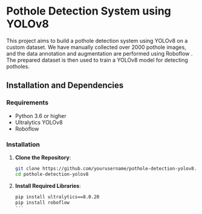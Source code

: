 # Pothole Detection System using YOLOv8

This project aims to build a pothole detection system using YOLOv8 on a custom dataset. We have manually collected over 2000 pothole images, and the data annotation and augmentation are performed using Roboflow . The prepared dataset is then used to train a YOLOv8 model for detecting potholes.


## Installation and Dependencies

### Requirements

- Python 3.6 or higher
- Ultralytics YOLOv8
- Roboflow

### Installation

1. **Clone the Repository**:
    ```bash
    git clone https://github.com/yourusername/pothole-detection-yolov8.git
    cd pothole-detection-yolov8
    ```

2. **Install Required Libraries**:
    ```bash
    pip install ultralytics==8.0.20
    pip install roboflow
    '''



